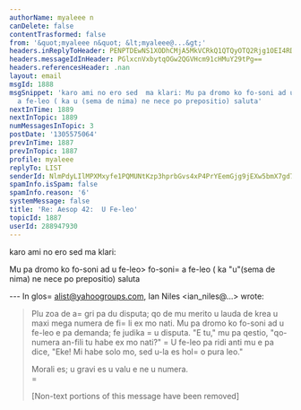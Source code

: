 ```yaml
---
authorName: myaleee n
canDelete: false
contentTrasformed: false
from: '&quot;myaleee n&quot; &lt;myaleee@...&gt;'
headers.inReplyToHeader: PENPTDEwNS1XODhCMjA5MkVCRkQ1QTQyOTQ2Rjg1OEI4RDBAcGh4LmdibD4=
headers.messageIdInHeader: PGlxcnVxbytqOGw2QGVHcm91cHMuY29tPg==
headers.referencesHeader: .nan
layout: email
msgId: 1888
msgSnippet: 'karo ami no ero sed  ma klari: Mu pa dromo ko fo-soni ad u fe-leo fo-soni
  a fe-leo ( ka u (sema de nima) ne nece po prepositio) saluta'
nextInTime: 1889
nextInTopic: 1889
numMessagesInTopic: 3
postDate: '1305575064'
prevInTime: 1887
prevInTopic: 1887
profile: myaleee
replyTo: LIST
senderId: NlmPdyLIlMPXMxyfe1PQMUNtKzp3hprbGvs4xP4PrYEemGjg9jEXw5bmX7gd7Z22M5ZF5qZnWwp5aYtANC5Ih9aIlq3jFg
spamInfo.isSpam: false
spamInfo.reason: '6'
systemMessage: false
title: 'Re: Aesop 42:  U Fe-leo'
topicId: 1887
userId: 288947930
---
```


karo ami
no ero sed  ma klari:

Mu pa dromo ko fo-soni ad u fe-leo> fo-soni=
 a fe-leo ( ka "u"(sema de nima) ne nece po prepositio)
saluta

--- In glos=
alist@yahoogroups.com, Ian Niles <ian_niles@...> wrote:
>
> 
> Plu zoa de a=
gri pa du disputa; qo de mu merito u lauda de krea u maxi mega numera de fi=
li ex mo nati.  Mu pa dromo ko fo-soni ad u fe-leo e pa demanda; fe judika =
u disputa.  "E tu," mu pa qestio, "qo-numera an-fili tu habe ex mo nati?"  =
U fe-leo pa ridi anti mu e pa dice, "Eke!  Mi habe solo mo, sed u-la es hol=
o pura leo."
>  
> Morali es; u gravi es u valu e ne u numera. 		 	   		  
=
> 
> [Non-text portions of this message have been removed]
>



